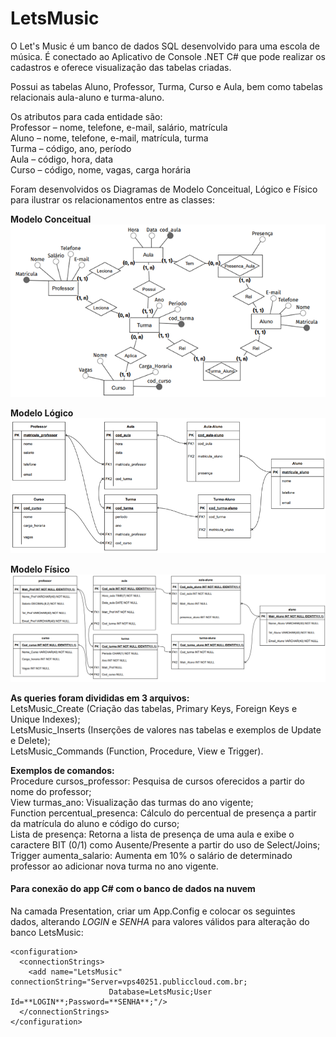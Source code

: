 # LetsMusic

O Let's Music é um banco de dados SQL desenvolvido para uma escola de música. É conectado ao Aplicativo de Console .NET C# que pode realizar os cadastros e oferece visualização das tabelas criadas.

Possui as tabelas Aluno, Professor, Turma, Curso e Aula, bem como tabelas relacionais aula-aluno e turma-aluno.

Os atributos para cada entidade são: </br>
Professor – nome, telefone, e-mail, salário, matrícula</br>
Aluno – nome, telefone, e-mail, matrícula, turma</br>
Turma – código, ano, período</br> 
Aula – código, hora, data</br>
Curso – código, nome, vagas, carga horária

Foram desenvolvidos os Diagramas de Modelo Conceitual, Lógico e Físico para ilustrar os relacionamentos entre as classes:


**Modelo Conceitual**</br>
![alt text](https://github.com/sergiofdf/LetsMusic/blob/master/Diagrams/Modelo_Conceitual.png)

**Modelo Lógico**</br>
![alt text](https://github.com/sergiofdf/LetsMusic/blob/master/Diagrams/Modelo_Logico.png)

**Modelo Físico**</br>
![alt text](https://github.com/sergiofdf/LetsMusic/blob/master/Diagrams/Modelo_Fisico.png)

**As queries foram divididas em 3 arquivos:** </br>
LetsMusic_Create (Criação das tabelas, Primary Keys, Foreign Keys e Unique Indexes);</br>
LetsMusic_Inserts (Inserções de valores nas tabelas e exemplos de Update e Delete);</br>
LetsMusic_Commands (Function, Procedure, View e Trigger).

 **Exemplos de comandos:**</br>
Procedure cursos_professor: Pesquisa de cursos oferecidos a partir do nome do professor;</br>
View turmas_ano: Visualização das turmas do ano vigente;</br>
Function percentual_presenca: Cálculo do percentual de presença a partir da matrícula do aluno e código do curso;</br>
Lista de presença: Retorna a lista de presença de uma aula e exibe o caractere BIT (0/1) como Ausente/Presente a partir do uso de Select/Joins;</br>
Trigger aumenta_salario: Aumenta em 10% o salário de determinado professor ao adicionar nova turma no ano vigente.


#### Para conexão do app C# com o banco de dados na nuvem 
Na camada Presentation, criar um App.Config e colocar os seguintes dados, alterando *LOGIN* e *SENHA* para valores válidos para alteração do banco LetsMusic:
```
<configuration>
  <connectionStrings>
    <add name="LetsMusic" connectionString="Server=vps40251.publiccloud.com.br;
                      Database=LetsMusic;User Id=**LOGIN**;Password=**SENHA**;"/>
  </connectionStrings>
</configuration> 
```





